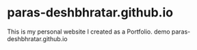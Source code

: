# paras-deshbhratar.github.io
This is my personal website I created as a Portfolio.
demo paras-deshbhratar.github.io
